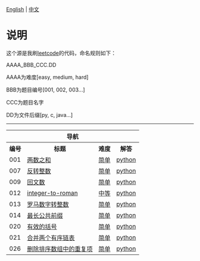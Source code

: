 [English](readme.md) | [中文](./readme_zh_CN.md)

# 说明
这个源是我刷[leetcode](http://leetcode-cn.com)的代码，命名规则如下：

AAAA_BBB_CCC.DD

AAAA为难度[easy, medium, hard]

BBB为题目编号[001, 002, 003...]

CCC为题目名字

DD为文件后缀[py, c, java...]


-------

<table>
    <tr>
        <th colspan="4">
            <b>导航</b>
        </th>
    </tr>
    <tr>
        <th>编号</th>
        <th>标题</th>
        <th>难度</th>
        <th>解答</th>
    </tr>	
    <tr>
        <td>001</td>
        <td>
			<a href="https://leetcode-cn.com/problems/two-sum/"> 两数之和 </a>
		</td>
        <td>
			<a href="https://leetcode-cn.com/problemset/all/?difficulty=简单"> 简单 </a>
		</td>
        <td>
			<a href="./easy_001_two-sum.py"> python </a>
		</td>
    </tr>	
    <tr>
        <td>007</td>
        <td>
			<a href="https://leetcode-cn.com/problems/reverse-integer/"> 反转整数  </a>
		</td>
        <td>
			<a href="https://leetcode-cn.com/problemset/all/?difficulty=简单"> 简单 </a>
		</td>
        <td>
			<a href="./easy_007_reverse-integer.py"> python </a>
		</td>
    </tr>	
    <tr>
        <td>009</td>
        <td>
			<a href="https://leetcode-cn.com/problems/palindrome-number/"> 回文数 </a>
		</td>
        <td>
			<a href="https://leetcode-cn.com/problemset/all/?difficulty=简单"> 简单 </a>
		</td>
        <td>
			<a href="./easy_009_palindrome-number.py"> python </a>
		</td>
    </tr>	
    <tr>
        <td>012</td>
        <td>
			<a href="https://leetcode-cn.com/problems/integer-to-roman/"> integer-to-roman </a>
		</td>
        <td>
			<a href="https://leetcode-cn.com/problemset/all/?difficulty=中等"> 中等 </a>
		</td>
        <td>
			<a href="./medium_012_integer-to-roman.py"> python </a>
		</td>
    </tr>
    <tr>
        <td>013</td>
        <td>
			<a href="https://leetcode-cn.com/problems/roman-to-integer/"> 罗马数字转整数 </a>
		</td>
        <td>
			<a href="https://leetcode-cn.com/problemset/all/?difficulty=简单"> 简单 </a>
		</td>
        <td>
			<a href="./easy_013_roman-to-integer.py"> python </a>
		</td>
    </tr>	
    <tr>
        <td>014</td>
        <td>
			<a href="https://leetcode-cn.com/problems/longest-common-prefix/"> 最长公共前缀 </a>
		</td>
        <td>
			<a href="https://leetcode-cn.com/problemset/all/?difficulty=简单"> 简单 </a>
		</td>
        <td>
			<a href="./easy_014_longest-common-prefix.py"> python </a>
		</td>
    </tr>
    <tr>
        <td>020</td>
        <td>
			<a href="https://leetcode-cn.com/problems/valid-parentdeses/"> 	有效的括号 </a>
		</td>
        <td>
			<a href="https://leetcode-cn.com/problemset/all/?difficulty=简单"> 简单 </a>
		</td>
        <td>
			<a href="./easy_020_valid-parentdeses.py"> python </a>
		</td>
    </tr>
    <tr>
        <td>021</td>
        <td>
			<a href="https://leetcode-cn.com/problems/merge-two-sorted-lists/"> 合并两个有序链表 </a>
		</td>
        <td>
			<a href="https://leetcode-cn.com/problemset/all/?difficulty=简单"> 简单 </a>
		</td>
        <td>
			<a href="./easy_021_merge-two-sorted-lists.py"> python </a>
		</td>
    </tr>
    <tr>
        <td>026</td>
        <td>
			<a href="https://leetcode-cn.com/problems/remove-duplicates-from-sorted-array/"> 删除排序数组中的重复项 </a>
		</td>
        <td>
			<a href="https://leetcode-cn.com/problemset/all/?difficulty=简单"> 简单 </a>
		</td>
        <td>
			<a href="./easy_026_remove-duplicates-from-sorted-array.py"> python </a>
		</td>
    </tr>
    
</table>


